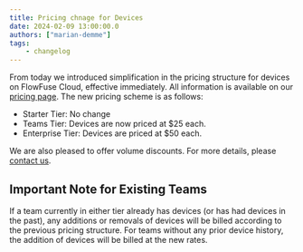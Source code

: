 ```yaml
---
title: Pricing chnage for Devices
date: 2024-02-09 13:00:00.0
authors: ["marian-demme"]
tags:
    - changelog
---
```


From today we introduced simplification in the pricing structure for devices on FlowFuse Cloud, effective immediately. All information is available on our [pricing page](https://flowfuse.com/pricing/). 
The new pricing scheme is as follows:
- Starter Tier: No change
- Teams Tier: Devices are now priced at $25 each.
- Enterprise Tier: Devices are priced at $50 each.

We are also pleased to offer volume discounts. For more details, please [contact us](https://flowfuse.com/contact-us/).

## Important Note for Existing Teams

If a team currently in either tier already has devices (or has had devices in the past), any additions or removals of devices will be billed according to the previous pricing structure.
For teams without any prior device history, the addition of devices will be billed at the new rates.